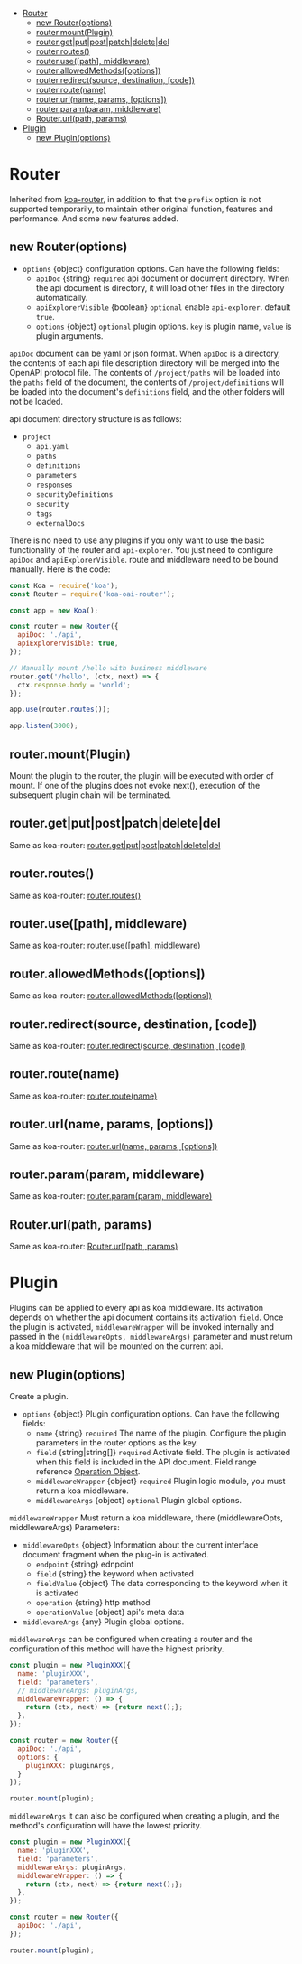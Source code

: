<!-- @import "[TOC]" {cmd="toc" depthFrom=1 depthTo=6 orderedList=false} -->
<!-- code_chunk_output -->

* [Router](#router)
	* [new Router(options)](#new-routeroptions)
	* [router.mount(Plugin)](#routermountplugin)
	* [router.get|put|post|patch|delete|del](#routergetputpostpatchdeletedel)
	* [router.routes()](#routerroutes)
	* [router.use([path], middleware)](#routerusepath-middleware)
	* [router.allowedMethods([options])](#routerallowedmethodsoptions)
	* [router.redirect(source, destination, [code])](#routerredirectsource-destination-code)
	* [router.route(name)](#routerroutename)
	* [router.url(name, params, [options])](#routerurlname-params-options)
	* [router.param(param, middleware)](#routerparamparam-middleware)
	* [Router.url(path, params)](#routerurlpath-params)
* [Plugin](#plugin)
	* [new Plugin(options)](#new-pluginoptions)

<!-- /code_chunk_output -->

[router-verbs]: https://github.com/alexmingoia/koa-router#routergetputpostpatchdeletedel--router
[router-routes]: https://github.com/alexmingoia/koa-router#routerroutes--function
[router-use]: https://github.com/alexmingoia/koa-router#routerusepath-middleware--router
[router-allowmethods]: https://github.com/alexmingoia/koa-router#routerallowedmethodsoptions--function
[router-redirect]: https://github.com/alexmingoia/koa-router#routerredirectsource-destination-code--router
[router-route]: https://github.com/alexmingoia/koa-router#routerroutename--layer--false
[router-url]: https://github.com/alexmingoia/koa-router#routerurlname-params-options--string--error
[router-param]: https://github.com/alexmingoia/koa-router#routerparamparam-middleware--router
[Router-url]: https://github.com/alexmingoia/koa-router#routerurlpath-params--string
[oai-fields]: https://github.com/OAI/OpenAPI-Specification/blob/master/versions/2.0.md#fixed-fields-5

# Router
Inherited from [koa-router](https://github.com/alexmingoia/koa-router), in addition to that the `prefix` option is not supported temporarily, to maintain other original function, features and performance. And some new features added.

## new Router(options)

* `options` {object} configuration options. Can have the following fields:
  * `apiDoc` {string} `required` api document or document directory. When the api document is directory, it will load other files in the directory automatically.
  * `apiExplorerVisible` {boolean} `optional` enable `api-explorer`. default `true`.
  * `options` {object} `optional` plugin options. `key` is plugin name, `value` is plugin arguments.

`apiDoc` document can be yaml or json format. When `apiDoc` is a directory, the contents of each api file description directory will be merged into the OpenAPI protocol file. The contents of `/project/paths` will be loaded into the `paths` field of the document, the contents of `/project/definitions` will be loaded into the document's `definitions` field, and the other folders will not be loaded.

api document directory structure is as follows:
* `project`
  * `api.yaml`
  * `paths`
  * `definitions`
  * `parameters`
  * `responses`
  * `securityDefinitions`
  * `security`
  * `tags`
  * `externalDocs`

There is no need to use any plugins if you only want to use the basic functionality of the router and `api-explorer`. You just need to configure ` apiDoc` and `apiExplorerVisible`. route and middleware need to be bound manually. Here is the code:
```js
const Koa = require('koa');
const Router = require('koa-oai-router');

const app = new Koa();

const router = new Router({
  apiDoc: './api',
  apiExplorerVisible: true,
});

// Manually mount /hello with business middleware
router.get('/hello', (ctx, next) => {
  ctx.response.body = 'world';
});

app.use(router.routes());

app.listen(3000);
```

## router.mount(Plugin)
Mount the plugin to the router, the plugin will be executed with order of mount.
If one of the plugins does not evoke next(), execution of the subsequent plugin chain will be terminated.

## router.get|put|post|patch|delete|del
Same as koa-router: [router.get|put|post|patch|delete|del][router-verbs]

## router.routes()
Same as koa-router: [router.routes()][router-routes]

## router.use([path], middleware)
Same as koa-router: [router.use([path], middleware)][router-use]

## router.allowedMethods([options])
Same as koa-router: [router.allowedMethods([options])][router-allowmethods]

## router.redirect(source, destination, [code])
Same as koa-router: [router.redirect(source, destination, [code])][router-redirect]

## router.route(name)
Same as koa-router: [router.route(name)][router-route]

## router.url(name, params, [options])
Same as koa-router: [router.url(name, params, [options])][router-url]

## router.param(param, middleware)
Same as koa-router: [router.param(param, middleware)][router-param]

## Router.url(path, params)
Same as koa-router: [Router.url(path, params)][Router-url]


# Plugin
Plugins can be applied to every api as koa middleware.
Its activation depends on whether the api document contains its activation `field`. Once the plugin is activated, `middlewareWrapper` will be invoked internally and passed in the `(middlewareOpts, middlewareArgs)` parameter and must return a koa middleware that will be mounted on the current api.

## new Plugin(options)
Create a plugin.

* `options` {object} Plugin configuration options. Can have the following fields:
  * `name` {string} `required` The name of the plugin. Configure the plugin parameters in the router options as the key.
  * `field` {string|string[]} `required` Activate field. The plugin is activated when this field is included in the API document. Field range reference [Operation Object][oai-fields].
  * `middlewareWrapper` {object} `required` Plugin logic module, you must return a koa middleware.
  * `middlewareArgs` {object} `optional` Plugin global options.

`middlewareWrapper` Must return a koa middleware, there (middlewareOpts, middlewareArgs) Parameters:
* `middlewareOpts` {object} Information about the current interface document fragment when the plug-in is activated.
  * `endpoint` {string} ednpoint
  * `field` {string} the keyword when activated
  * `fieldValue` {object} The data corresponding to the keyword when it is activated
  * `operation` {string} http method
  * `operationValue` {object} api's meta data
* `middlewareArgs` {any} Plugin global options.

`middlewareArgs` can be configured when creating a router and the configuration of this method will have the highest priority.
```js
const plugin = new PluginXXX({
  name: 'pluginXXX',
  field: 'parameters',
  // middlewareArgs: pluginArgs,
  middlewareWrapper: () => {
    return (ctx, next) => {return next();};
  },
});

const router = new Router({
  apiDoc: './api',
  options: {
    pluginXXX: pluginArgs,
  }
});

router.mount(plugin);
```

`middlewareArgs` it can also be configured when creating a plugin, and the method's configuration will have the lowest priority.

```js
const plugin = new PluginXXX({
  name: 'pluginXXX',
  field: 'parameters',
  middlewareArgs: pluginArgs,
  middlewareWrapper: () => {
    return (ctx, next) => {return next();};
  },
});

const router = new Router({
  apiDoc: './api',
});

router.mount(plugin);
```
